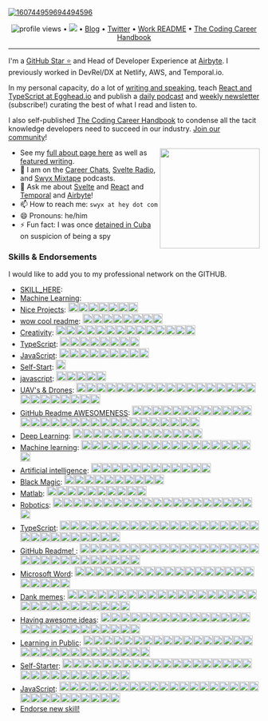 <!--<h3 align="center">
![image](https://user-images.githubusercontent.com/6764957/87082196-3418a980-c25d-11ea-9987-0d9787d54100.png)
</h3> -->

[![160744959694494596](https://user-images.githubusercontent.com/6764957/101521273-94ed0f00-39c0-11eb-9721-1fb49097a171.png)](https://github.com/sw-yx?tab=repositories)

<p align="center">
  <img src="https://gpvc.arturio.dev/sw-yx" alt="profile views"> •  
  <a href="https://twitter.com/intent/follow?screen_name=swyx&tw_p=followbutton"><img src="https://img.shields.io/twitter/follow/swyx?label=%40swyx&style=social"></a>  •
  <a href="https://swyx.io">Blog</a> •
  <a href="https://twitter.com/intent/follow?screen_name=swyx&tw_p=followbutton">Twitter</a> •
  <a href="https://github.com/sw-yx/README">Work README</a> •
  <a href="https://learninpublic.org/?from=GH%20README">The Coding Career Handbook</a>
</p>

---

I'm a [GitHub Star ⭐](https://stars.github.com/) and Head of Developer Experience at [Airbyte](https://airbyte.com/). I previously worked in DevRel/DX at Netlify, AWS, and Temporal.io.

In my personal capacity, do a lot of [writing and speaking](https://www.swyx.io/ideas/), teach [React and TypeScript at Egghead.io](https://egghead.io/instructors/shawn-wang?af=95qfq1) and publish a [daily podcast](http://swyx.transistor.fm/) and [weekly newsletter](https://www.swyx.io/subscribe/) (subscribe!) curating the best of what I read and listen to. 

I also self-published <a href="https://learninpublic.org/?from=GH%20README">The Coding Career Handbook</a> to condense all the tacit knowledge developers need to succeed in our industry. <a href="https://codingcareer.circle.so/">Join our community</a>!

<a href="https://myoctocat.dev/@sw-yx/octocat">
  <img align="right" src="https://user-images.githubusercontent.com/6764957/101532175-1cda1580-39cf-11eb-92fc-8466f97122fc.png" width=200 />
</a>

- See my [full about page here](http://swyx.io/about) as well as [featured writing](https://www.swyx.io/#featured-writing).
- 👯 I am on the [Career Chats](https://careerchats.transistor.fm/), [Svelte Radio](https://www.svelteradio.com/), and [Swyx Mixtape](http://swyx.transistor.fm/) podcasts.
- 💬 Ask me about [Svelte](https://www.swyx.io/svelte-why/) and [React](https://www.youtube.com/watch?v=KJP1E-Y-xyo) and [Temporal](https://temporal.io) and [Airbyte](https://airbyte.io)!
- 📫 How to reach me: `swyx at hey dot com`
- 😄 Pronouns: he/him
- ⚡ Fun fact: I was once [detained in Cuba](https://dev.to/swyx/the-ux-of-proving-our-humanity-to-machines-nf#aside-my-time-as-a-cuban-detainee) on suspicion of being a spy


<!-- comment out for now while https://github.com/jstrieb/github-stats/issues/7 is going on 
![](https://github.com/sw-yx/sw-yx/blob/master/generated/overview.svg)
![](https://github.com/sw-yx/sw-yx/blob/master/generated/languages.svg)
-->


<!--START_SECTION:endorsements-->
  ### Skills & Endorsements
  
  I would like to add you to my professional network on the GITHUB.

  <ul>
  <li><a href="https://github.com/sw-yx/sw-yx/issues/45">SKILL_HERE</a>: </li>
<li><a href="https://github.com/sw-yx/sw-yx/issues/44">Machine Learning</a>: </li>
<li><a href="https://github.com/sw-yx/sw-yx/issues/43">Nice Projects</a>: <img src=https://avatars.githubusercontent.com/u/86871991?u=e53a03ec7552d32e0f01d62f51758855d615f70d&v=4&s=20 height=20 /><img src=https://avatars.githubusercontent.com/u/74574275?u=d2ad9a6c83a3d654988205d94457f937854287da&v=4&s=20 height=20 /><img src=https://avatars.githubusercontent.com/u/60849894?u=f2a97d60934ec79d2eba41ada9592f5be433bf68&v=4&s=20 height=20 /><img src=https://avatars.githubusercontent.com/u/26383905?u=41b5f265617d49c435eef4fe09f0fe5e1e03f80b&v=4&s=20 height=20 /><img src=https://avatars.githubusercontent.com/u/9533646?u=a8a94a46f050b279c6853dc9d220beaf60ffd997&v=4&s=20 height=20 /><img src=https://avatars.githubusercontent.com/u/66274903?u=25b3729858874b8bb6a1c5b63570ca1778d913d0&v=4&s=20 height=20 /><img src=https://avatars.githubusercontent.com/u/95628792?u=0892008915626e959ebfee29c3199f9e128d2ff4&v=4&s=20 height=20 /></li>
<li><a href="https://github.com/sw-yx/sw-yx/issues/41">wow cool readme</a>: <img src=https://avatars.githubusercontent.com/u/67929847?u=b48e9d7fcfb04c5a2808d915ddfec9f807001bf9&v=4&s=20 height=20 /><img src=https://avatars.githubusercontent.com/u/6764957?u=97ad815028595b73b06ee4b0510e66bbe391228d&v=4&s=20 height=20 /><img src=https://avatars.githubusercontent.com/u/8036315?u=edeada0c9164e7b7399f2c9cd74dbb53fcbc62f3&v=4&s=20 height=20 /><img src=https://avatars.githubusercontent.com/u/33608116?v=4&s=20 height=20 /><img src=https://avatars.githubusercontent.com/u/7691110?u=f50895c9c7d4e27e10a10bb41daf739d346ef420&v=4&s=20 height=20 /><img src=https://avatars.githubusercontent.com/u/25782070?u=52456d1dc05f44339fc7ac38e6a12416145f948e&v=4&s=20 height=20 /><img src=https://avatars.githubusercontent.com/u/59306143?u=554f4f17ff1fe3da319641bba270051fd587f7bd&v=4&s=20 height=20 /><img src=https://avatars.githubusercontent.com/u/90595158?u=85d527d9fe622ef8be5be506f346f677176292d9&v=4&s=20 height=20 /></li>
<li><a href="https://github.com/sw-yx/sw-yx/issues/40">Creativity</a>: <img src=https://avatars.githubusercontent.com/u/5083214?v=4&s=20 height=20 /><img src=https://avatars.githubusercontent.com/u/1330573?v=4&s=20 height=20 /><img src=https://avatars.githubusercontent.com/u/79557780?u=4ceea67cb3d08765e8ba931ff8eef27a1abc5120&v=4&s=20 height=20 /><img src=https://avatars.githubusercontent.com/u/43346471?u=065eb2db513fbfb8d03fc3903bdcff56d326163a&v=4&s=20 height=20 /><img src=https://avatars.githubusercontent.com/u/84139744?u=19a1978056b3bd12a6a5f7773431b064fda7c729&v=4&s=20 height=20 /><img src=https://avatars.githubusercontent.com/u/43886029?v=4&s=20 height=20 /><img src=https://avatars.githubusercontent.com/u/43886029?v=4&s=20 height=20 /><img src=https://avatars.githubusercontent.com/u/43886029?v=4&s=20 height=20 /><img src=https://avatars.githubusercontent.com/u/43886029?v=4&s=20 height=20 /><img src=https://avatars.githubusercontent.com/u/43886029?v=4&s=20 height=20 /><img src=https://avatars.githubusercontent.com/u/43886029?v=4&s=20 height=20 /><img src=https://avatars.githubusercontent.com/u/305414?u=52e76017aea2a5942f042c098e8ce56f50034073&v=4&s=20 height=20 /><img src=https://avatars.githubusercontent.com/u/4337705?u=b042eccb9c76e19b82d115419ee7b44557ab65ef&v=4&s=20 height=20 /><img src=https://avatars.githubusercontent.com/u/42885087?u=79aaa699d57481bb2d385c09cc3d28986599bd31&v=4&s=20 height=20 /></li>
<li><a href="https://github.com/sw-yx/sw-yx/issues/39">TypeScript</a>: <img src=https://avatars.githubusercontent.com/u/1310895?u=a4ec3396bc962d4ab33be1f250852bce251021bb&v=4&s=20 height=20 /><img src=https://avatars.githubusercontent.com/u/32578695?u=f0943db68e3a99c6ea27426fd8ae7549483336b5&v=4&s=20 height=20 /><img src=https://avatars.githubusercontent.com/u/39828165?u=e0c1cc28dc7156a3d6714beb9d6732e143f253ff&v=4&s=20 height=20 /><img src=https://avatars.githubusercontent.com/u/84139744?u=19a1978056b3bd12a6a5f7773431b064fda7c729&v=4&s=20 height=20 /><img src=https://avatars.githubusercontent.com/u/60979926?u=64a52d2ed555eebe366262ef51494da443c4d791&v=4&s=20 height=20 /><img src=https://avatars.githubusercontent.com/u/7358912?u=6b354a068b3f5b69ce366ae119ed74566fdf0d61&v=4&s=20 height=20 /><img src=https://avatars.githubusercontent.com/u/102946270?u=8f26c9c5e51e3407accdad98fd6631ba8cdb89e9&v=4&s=20 height=20 /><img src=https://avatars.githubusercontent.com/u/7151485?u=0c604d6c03d8de56403af45dd4c365a97a405966&v=4&s=20 height=20 /></li>
<li><a href="https://github.com/sw-yx/sw-yx/issues/38">JavaScript</a>: <img src=https://avatars.githubusercontent.com/u/91498093?v=4&s=20 height=20 /><img src=https://avatars.githubusercontent.com/u/23583726?u=d9aa829afdaf165d3b94a1c0151c3421d4eb2dc2&v=4&s=20 height=20 /><img src=https://avatars.githubusercontent.com/u/1310895?u=a4ec3396bc962d4ab33be1f250852bce251021bb&v=4&s=20 height=20 /><img src=https://avatars.githubusercontent.com/u/5083214?v=4&s=20 height=20 /><img src=https://avatars.githubusercontent.com/u/32578695?u=f0943db68e3a99c6ea27426fd8ae7549483336b5&v=4&s=20 height=20 /><img src=https://avatars.githubusercontent.com/u/87615572?u=713c70d998bbdc86fd7da10acc22e664506e08f8&v=4&s=20 height=20 /><img src=https://avatars.githubusercontent.com/u/67929847?u=b48e9d7fcfb04c5a2808d915ddfec9f807001bf9&v=4&s=20 height=20 /><img src=https://avatars.githubusercontent.com/u/68931378?u=b4faaf1cfde3007c698e8d474244bdd6c4affcfb&v=4&s=20 height=20 /><img src=https://avatars.githubusercontent.com/u/45036724?u=9e742256a5a6f3845b300cbb5f4a2cb5ec9e89f7&v=4&s=20 height=20 /></li>
<li><a href="https://github.com/sw-yx/sw-yx/issues/37">Self-Start</a>: <img src=https://avatars.githubusercontent.com/u/33608116?v=4&s=20 height=20 /></li>
<li><a href="https://github.com/sw-yx/sw-yx/issues/35">javascript</a>: <img src=https://avatars.githubusercontent.com/u/53054099?u=cb5b0c881e0c9f7c7aa00da0a6b5bed62da4618e&v=4&s=20 height=20 /><img src=https://avatars.githubusercontent.com/u/28717686?u=c97508d48cf3018b46e6cb94cdbc0ad2fb7ad0a7&v=4&s=20 height=20 /><img src=https://avatars.githubusercontent.com/u/67929847?u=b48e9d7fcfb04c5a2808d915ddfec9f807001bf9&v=4&s=20 height=20 /><img src=https://avatars.githubusercontent.com/u/64121292?u=0f7447eacf6131f03dfc4ab8cd656b2b718a9656&v=4&s=20 height=20 /><img src=https://avatars.githubusercontent.com/u/67689090?u=1750e828e5c2af149332172ea540f82fafbe0b84&v=4&s=20 height=20 /></li>
<li><a href="https://github.com/sw-yx/sw-yx/issues/31">UAV's & Drones</a>: <img src=https://avatars.githubusercontent.com/u/22770735?u=c7c8d8e372a0633ff094874c59beb2f98813624f&v=4&s=20 height=20 /><img src=https://avatars.githubusercontent.com/u/22770735?u=c7c8d8e372a0633ff094874c59beb2f98813624f&v=4&s=20 height=20 /><img src=https://avatars.githubusercontent.com/u/22770735?u=c7c8d8e372a0633ff094874c59beb2f98813624f&v=4&s=20 height=20 /><img src=https://avatars.githubusercontent.com/u/22770735?u=c7c8d8e372a0633ff094874c59beb2f98813624f&v=4&s=20 height=20 /><img src=https://avatars.githubusercontent.com/u/22770735?u=c7c8d8e372a0633ff094874c59beb2f98813624f&v=4&s=20 height=20 /><img src=https://avatars.githubusercontent.com/u/6764957?u=97ad815028595b73b06ee4b0510e66bbe391228d&v=4&s=20 height=20 /><img src=https://avatars.githubusercontent.com/u/6764957?u=97ad815028595b73b06ee4b0510e66bbe391228d&v=4&s=20 height=20 /><img src=https://avatars.githubusercontent.com/u/6764957?u=97ad815028595b73b06ee4b0510e66bbe391228d&v=4&s=20 height=20 /><img src=https://avatars.githubusercontent.com/u/6764957?u=97ad815028595b73b06ee4b0510e66bbe391228d&v=4&s=20 height=20 /><img src=https://avatars.githubusercontent.com/u/45873074?u=ac9451546e661f5d056009660f3add62c3ce4cce&v=4&s=20 height=20 /><img src=https://avatars.githubusercontent.com/u/1821843?u=57459e71d75b3969c73411ae7ec0f4735d39be39&v=4&s=20 height=20 /><img src=https://avatars.githubusercontent.com/u/17146297?u=9c82e2455ce89af7a2a7fb87d1e6bc27b7e8e7cf&v=4&s=20 height=20 /><img src=https://avatars.githubusercontent.com/u/9255144?v=4&s=20 height=20 /><img src=https://avatars.githubusercontent.com/u/13825491?u=c106497434a149e0893ae9c5d65e60c26b79e1f6&v=4&s=20 height=20 /><img src=https://avatars.githubusercontent.com/u/13825491?u=c106497434a149e0893ae9c5d65e60c26b79e1f6&v=4&s=20 height=20 /><img src=https://avatars.githubusercontent.com/u/13825491?u=c106497434a149e0893ae9c5d65e60c26b79e1f6&v=4&s=20 height=20 /><img src=https://avatars.githubusercontent.com/u/13825491?u=c106497434a149e0893ae9c5d65e60c26b79e1f6&v=4&s=20 height=20 /><img src=https://avatars.githubusercontent.com/u/13825491?u=c106497434a149e0893ae9c5d65e60c26b79e1f6&v=4&s=20 height=20 /><img src=https://avatars.githubusercontent.com/u/63612469?u=5f9f4fb4be3e9ee74a915f3ac444ccf6e012065d&v=4&s=20 height=20 /><img src=https://avatars.githubusercontent.com/u/24532173?u=6cfb20acbd119402aa682dd7fa1cb06d4a71108e&v=4&s=20 height=20 /><img src=https://avatars.githubusercontent.com/u/24532173?u=6cfb20acbd119402aa682dd7fa1cb06d4a71108e&v=4&s=20 height=20 /><img src=https://avatars.githubusercontent.com/u/22521752?u=cd24a224f593bdbb91476733d06d482b490c9a91&v=4&s=20 height=20 /><img src=https://avatars.githubusercontent.com/u/20268029?u=25245f1707aff33d27a6bc8c77e8ccb61f707019&v=4&s=20 height=20 /><img src=https://avatars.githubusercontent.com/u/29643818?u=b178fc4b9790f239c7808700bdc445402f6c6c43&v=4&s=20 height=20 /><img src=https://avatars.githubusercontent.com/u/74777205?u=d392c79f770d441eea5e6a5ec0c24d7b742bccf2&v=4&s=20 height=20 /><img src=https://avatars.githubusercontent.com/u/45768834?u=33e28750e1e74bcf0a2f72585227b7d657e4ba02&v=4&s=20 height=20 /></li>
<li><a href="https://github.com/sw-yx/sw-yx/issues/30">GitHub Readme AWESOMENESS</a>: <img src=https://avatars.githubusercontent.com/u/6764957?u=97ad815028595b73b06ee4b0510e66bbe391228d&v=4&s=20 height=20 /><img src=https://avatars.githubusercontent.com/u/22770735?u=c7c8d8e372a0633ff094874c59beb2f98813624f&v=4&s=20 height=20 /><img src=https://avatars.githubusercontent.com/u/22770735?u=c7c8d8e372a0633ff094874c59beb2f98813624f&v=4&s=20 height=20 /><img src=https://avatars.githubusercontent.com/u/32144761?u=1b36ec9ad2443a0028c077de00ea9bd66194c4df&v=4&s=20 height=20 /><img src=https://avatars.githubusercontent.com/u/53856673?u=4c018a6e95cef577bf7931e55aae06960a413731&v=4&s=20 height=20 /><img src=https://avatars.githubusercontent.com/u/53856673?u=4c018a6e95cef577bf7931e55aae06960a413731&v=4&s=20 height=20 /><img src=https://avatars.githubusercontent.com/u/9262982?u=7b586df27b8f3a5bbbe209ec1603896511a09a6d&v=4&s=20 height=20 /><img src=https://avatars.githubusercontent.com/u/10362927?u=2bd634d77cfe59ddf012d192335efb626618efae&v=4&s=20 height=20 /><img src=https://avatars.githubusercontent.com/u/55826377?u=f1400288e13b60d46bed563dc588f5ac77811770&v=4&s=20 height=20 /><img src=https://avatars.githubusercontent.com/u/37914951?u=47f6cb50d0ecbcef0bf3cb4d9392826af195b558&v=4&s=20 height=20 /><img src=https://avatars.githubusercontent.com/u/53332372?u=cf632f71e5bdf984e829774c4d8815774e419bcb&v=4&s=20 height=20 /><img src=https://avatars.githubusercontent.com/u/3372598?u=2b679c93e9be315f5c993d30e325a15a9df7a78c&v=4&s=20 height=20 /><img src=https://avatars.githubusercontent.com/u/10752998?u=aa0b6f7b2a78363ae670726d173ee7e5b01db02b&v=4&s=20 height=20 /><img src=https://avatars.githubusercontent.com/u/4885581?u=ba1575aa1284f907aa1e803299ac6bd0021770ad&v=4&s=20 height=20 /><img src=https://avatars.githubusercontent.com/u/8954760?u=4911da5488912b8ae761e514d1c2b1691805867e&v=4&s=20 height=20 /><img src=https://avatars.githubusercontent.com/u/757637?u=7f38517508d28aa252496b336b8f8e4bec6a1324&v=4&s=20 height=20 /><img src=https://avatars.githubusercontent.com/u/757637?u=7f38517508d28aa252496b336b8f8e4bec6a1324&v=4&s=20 height=20 /><img src=https://avatars.githubusercontent.com/u/30655552?u=a535d6488fa6137c79b60f68a3bad5d0fdc48acd&v=4&s=20 height=20 /><img src=https://avatars.githubusercontent.com/u/30655552?u=a535d6488fa6137c79b60f68a3bad5d0fdc48acd&v=4&s=20 height=20 /><img src=https://avatars.githubusercontent.com/u/30655552?u=a535d6488fa6137c79b60f68a3bad5d0fdc48acd&v=4&s=20 height=20 /><img src=https://avatars.githubusercontent.com/u/64195887?v=4&s=20 height=20 /><img src=https://avatars.githubusercontent.com/u/56654391?u=6bc489e9598e7a5bbab0ef81c7f93797a22e6598&v=4&s=20 height=20 /><img src=https://avatars.githubusercontent.com/u/56654391?u=6bc489e9598e7a5bbab0ef81c7f93797a22e6598&v=4&s=20 height=20 /><img src=https://avatars.githubusercontent.com/u/6951100?u=d1219532a4e544f59a9fd017eb83787d9ea9032e&v=4&s=20 height=20 /><img src=https://avatars.githubusercontent.com/u/9534435?u=8f15b273710048c58cdbff8256c2732fcac13aa0&v=4&s=20 height=20 /><img src=https://avatars.githubusercontent.com/u/42054?v=4&s=20 height=20 /><img src=https://avatars.githubusercontent.com/u/53054099?u=cb5b0c881e0c9f7c7aa00da0a6b5bed62da4618e&v=4&s=20 height=20 /><img src=https://avatars.githubusercontent.com/u/61582763?u=016894455dd1669c3a0fceff1c049cb66f50b4b0&v=4&s=20 height=20 /><img src=https://avatars.githubusercontent.com/u/21218732?u=bd9c8289d8c528e6b7358d5404a7028c849aa700&v=4&s=20 height=20 /><img src=https://avatars.githubusercontent.com/u/12748310?u=ce6194bfc22e839cb78862500f337465378e45aa&v=4&s=20 height=20 /></li>
<li><a href="https://github.com/sw-yx/sw-yx/issues/29">Deep Learning</a>: <img src=https://avatars.githubusercontent.com/u/22770735?u=c7c8d8e372a0633ff094874c59beb2f98813624f&v=4&s=20 height=20 /><img src=https://avatars.githubusercontent.com/u/8433587?u=4143853cdd52d732534e82e9232cfda0591b9876&v=4&s=20 height=20 /><img src=https://avatars.githubusercontent.com/u/45448731?u=41932a2901b4137f495f7c58b34641d07a8a6a6d&v=4&s=20 height=20 /><img src=https://avatars.githubusercontent.com/u/53856673?u=4c018a6e95cef577bf7931e55aae06960a413731&v=4&s=20 height=20 /><img src=https://avatars.githubusercontent.com/u/41854373?u=abae057632bb1275cbabdb24d2fc6703bbce86fd&v=4&s=20 height=20 /><img src=https://avatars.githubusercontent.com/u/80008111?v=4&s=20 height=20 /><img src=https://avatars.githubusercontent.com/u/234708?u=b5aa0cca1b3134278a8a2ab99ff1ff8b405ebffd&v=4&s=20 height=20 /><img src=https://avatars.githubusercontent.com/u/39828165?u=e0c1cc28dc7156a3d6714beb9d6732e143f253ff&v=4&s=20 height=20 /><img src=https://avatars.githubusercontent.com/u/43346471?u=065eb2db513fbfb8d03fc3903bdcff56d326163a&v=4&s=20 height=20 /><img src=https://avatars.githubusercontent.com/u/43346471?u=065eb2db513fbfb8d03fc3903bdcff56d326163a&v=4&s=20 height=20 /><img src=https://avatars.githubusercontent.com/u/41567741?v=4&s=20 height=20 /><img src=https://avatars.githubusercontent.com/u/66274903?u=25b3729858874b8bb6a1c5b63570ca1778d913d0&v=4&s=20 height=20 /><img src=https://avatars.githubusercontent.com/u/66274903?u=25b3729858874b8bb6a1c5b63570ca1778d913d0&v=4&s=20 height=20 /></li>
<li><a href="https://github.com/sw-yx/sw-yx/issues/28">Machine learning</a>: <img src=https://avatars.githubusercontent.com/u/22770735?u=c7c8d8e372a0633ff094874c59beb2f98813624f&v=4&s=20 height=20 /><img src=https://avatars.githubusercontent.com/u/45448731?u=41932a2901b4137f495f7c58b34641d07a8a6a6d&v=4&s=20 height=20 /><img src=https://avatars.githubusercontent.com/u/1821843?u=57459e71d75b3969c73411ae7ec0f4735d39be39&v=4&s=20 height=20 /><img src=https://avatars.githubusercontent.com/u/1821843?u=57459e71d75b3969c73411ae7ec0f4735d39be39&v=4&s=20 height=20 /><img src=https://avatars.githubusercontent.com/u/13770026?v=4&s=20 height=20 /><img src=https://avatars.githubusercontent.com/u/41854373?u=abae057632bb1275cbabdb24d2fc6703bbce86fd&v=4&s=20 height=20 /><img src=https://avatars.githubusercontent.com/u/40211374?u=5932b3a47a26a39ecfcc42aee2d2324b07f4ea31&v=4&s=20 height=20 /><img src=https://avatars.githubusercontent.com/u/30091032?u=9f74b87873af3748a0d26bf347d41b01a432faf3&v=4&s=20 height=20 /><img src=https://avatars.githubusercontent.com/u/30049719?u=6546780d5ce058e2ccec7452a27c8ec470c0df24&v=4&s=20 height=20 /><img src=https://avatars.githubusercontent.com/u/63991775?u=651da5ee5b91fd076bc275f035ee2c8cf4ece9f8&v=4&s=20 height=20 /><img src=https://avatars.githubusercontent.com/u/3012884?u=828dc3a8f9743043038d99015e5211e5db7ddbe4&v=4&s=20 height=20 /><img src=https://avatars.githubusercontent.com/u/40907383?v=4&s=20 height=20 /><img src=https://avatars.githubusercontent.com/u/91498093?v=4&s=20 height=20 /><img src=https://avatars.githubusercontent.com/u/91498093?v=4&s=20 height=20 /><img src=https://avatars.githubusercontent.com/u/32029746?u=3a2cb47897925f2cc514eec702833189794adeca&v=4&s=20 height=20 /><img src=https://avatars.githubusercontent.com/u/36468758?u=7257a3b183702a47a9e46cc977bbc967cb71e4cb&v=4&s=20 height=20 /><img src=https://avatars.githubusercontent.com/u/85258259?v=4&s=20 height=20 /><img src=https://avatars.githubusercontent.com/u/85258259?v=4&s=20 height=20 /></li>
<li><a href="https://github.com/sw-yx/sw-yx/issues/27">Artificial intelligence</a>: <img src=https://avatars.githubusercontent.com/u/22770735?u=c7c8d8e372a0633ff094874c59beb2f98813624f&v=4&s=20 height=20 /><img src=https://avatars.githubusercontent.com/u/22770735?u=c7c8d8e372a0633ff094874c59beb2f98813624f&v=4&s=20 height=20 /><img src=https://avatars.githubusercontent.com/u/22770735?u=c7c8d8e372a0633ff094874c59beb2f98813624f&v=4&s=20 height=20 /><img src=https://avatars.githubusercontent.com/u/23400213?u=da0a678d3bd73318503139fc918c97683d71bd62&v=4&s=20 height=20 /><img src=https://avatars.githubusercontent.com/u/54620499?u=2ef73de239b98ca39e439a8733845603b620fd45&v=4&s=20 height=20 /><img src=https://avatars.githubusercontent.com/u/22521752?u=cd24a224f593bdbb91476733d06d482b490c9a91&v=4&s=20 height=20 /><img src=https://avatars.githubusercontent.com/u/59825547?u=969e5e12c9fc3d3a46cf84f02a621d8acbab765c&v=4&s=20 height=20 /><img src=https://avatars.githubusercontent.com/u/59825547?u=969e5e12c9fc3d3a46cf84f02a621d8acbab765c&v=4&s=20 height=20 /><img src=https://avatars.githubusercontent.com/u/43346471?u=065eb2db513fbfb8d03fc3903bdcff56d326163a&v=4&s=20 height=20 /><img src=https://avatars.githubusercontent.com/u/43346471?u=065eb2db513fbfb8d03fc3903bdcff56d326163a&v=4&s=20 height=20 /><img src=https://avatars.githubusercontent.com/u/43346471?u=065eb2db513fbfb8d03fc3903bdcff56d326163a&v=4&s=20 height=20 /><img src=https://avatars.githubusercontent.com/u/43346471?u=065eb2db513fbfb8d03fc3903bdcff56d326163a&v=4&s=20 height=20 /></li>
<li><a href="https://github.com/sw-yx/sw-yx/issues/26">Black Magic</a>: <img src=https://avatars.githubusercontent.com/u/6764957?u=97ad815028595b73b06ee4b0510e66bbe391228d&v=4&s=20 height=20 /><img src=https://avatars.githubusercontent.com/u/22770735?u=c7c8d8e372a0633ff094874c59beb2f98813624f&v=4&s=20 height=20 /><img src=https://avatars.githubusercontent.com/u/8545105?u=03da7160c9e9b251b757096e13d6e4af60b88cdd&v=4&s=20 height=20 /><img src=https://avatars.githubusercontent.com/u/2707569?u=89c42eafaca543bb9f9027c8ba2b47b944737419&v=4&s=20 height=20 /><img src=https://avatars.githubusercontent.com/u/61903527?u=19be29c2be1d1c064f5d9e96519c04d5eb14fde7&v=4&s=20 height=20 /><img src=https://avatars.githubusercontent.com/u/30049719?u=6546780d5ce058e2ccec7452a27c8ec470c0df24&v=4&s=20 height=20 /><img src=https://avatars.githubusercontent.com/u/6558157?u=563b5ddccfb0acb1d53c5fd2b9565b8a6e7805ba&v=4&s=20 height=20 /><img src=https://avatars.githubusercontent.com/u/43346471?u=065eb2db513fbfb8d03fc3903bdcff56d326163a&v=4&s=20 height=20 /><img src=https://avatars.githubusercontent.com/u/43346471?u=065eb2db513fbfb8d03fc3903bdcff56d326163a&v=4&s=20 height=20 /><img src=https://avatars.githubusercontent.com/u/3605555?v=4&s=20 height=20 /></li>
<li><a href="https://github.com/sw-yx/sw-yx/issues/25">Matlab</a>: <img src=https://avatars.githubusercontent.com/u/6764957?u=97ad815028595b73b06ee4b0510e66bbe391228d&v=4&s=20 height=20 /><img src=https://avatars.githubusercontent.com/u/8890878?u=98688657615ca3b9bad6a7045b81f7a7ee8cacbf&v=4&s=20 height=20 /><img src=https://avatars.githubusercontent.com/u/53856673?u=4c018a6e95cef577bf7931e55aae06960a413731&v=4&s=20 height=20 /><img src=https://avatars.githubusercontent.com/u/22770735?u=c7c8d8e372a0633ff094874c59beb2f98813624f&v=4&s=20 height=20 /><img src=https://avatars.githubusercontent.com/u/22770735?u=c7c8d8e372a0633ff094874c59beb2f98813624f&v=4&s=20 height=20 /><img src=https://avatars.githubusercontent.com/u/22770735?u=c7c8d8e372a0633ff094874c59beb2f98813624f&v=4&s=20 height=20 /><img src=https://avatars.githubusercontent.com/u/25190979?u=34b149495978c97602db83917b65bbcae1c4340a&v=4&s=20 height=20 /><img src=https://avatars.githubusercontent.com/u/25190979?u=34b149495978c97602db83917b65bbcae1c4340a&v=4&s=20 height=20 /><img src=https://avatars.githubusercontent.com/u/25190979?u=34b149495978c97602db83917b65bbcae1c4340a&v=4&s=20 height=20 /><img src=https://avatars.githubusercontent.com/u/50242721?u=9c15af01bda9ce589ba8caa911c30bf4ad60928c&v=4&s=20 height=20 /></li>
<li><a href="https://github.com/sw-yx/sw-yx/issues/21">Robotics</a>: <img src=https://avatars.githubusercontent.com/u/6764957?u=97ad815028595b73b06ee4b0510e66bbe391228d&v=4&s=20 height=20 /><img src=https://avatars.githubusercontent.com/u/22770735?u=c7c8d8e372a0633ff094874c59beb2f98813624f&v=4&s=20 height=20 /><img src=https://avatars.githubusercontent.com/u/22770735?u=c7c8d8e372a0633ff094874c59beb2f98813624f&v=4&s=20 height=20 /><img src=https://avatars.githubusercontent.com/u/22770735?u=c7c8d8e372a0633ff094874c59beb2f98813624f&v=4&s=20 height=20 /><img src=https://avatars.githubusercontent.com/u/22770735?u=c7c8d8e372a0633ff094874c59beb2f98813624f&v=4&s=20 height=20 /><img src=https://avatars.githubusercontent.com/u/1670421?u=5bd714505ba729c8785efe55e51587ec0155b61a&v=4&s=20 height=20 /><img src=https://avatars.githubusercontent.com/u/1670421?u=5bd714505ba729c8785efe55e51587ec0155b61a&v=4&s=20 height=20 /><img src=https://avatars.githubusercontent.com/u/1670421?u=5bd714505ba729c8785efe55e51587ec0155b61a&v=4&s=20 height=20 /><img src=https://avatars.githubusercontent.com/u/1670421?u=5bd714505ba729c8785efe55e51587ec0155b61a&v=4&s=20 height=20 /><img src=https://avatars.githubusercontent.com/u/1670421?u=5bd714505ba729c8785efe55e51587ec0155b61a&v=4&s=20 height=20 /><img src=https://avatars.githubusercontent.com/u/1670421?u=5bd714505ba729c8785efe55e51587ec0155b61a&v=4&s=20 height=20 /><img src=https://avatars.githubusercontent.com/u/30226045?u=0a71219858b8d89c4e0310a5b4d8fb7968e61dbd&v=4&s=20 height=20 /><img src=https://avatars.githubusercontent.com/u/30226045?u=0a71219858b8d89c4e0310a5b4d8fb7968e61dbd&v=4&s=20 height=20 /><img src=https://avatars.githubusercontent.com/u/30226045?u=0a71219858b8d89c4e0310a5b4d8fb7968e61dbd&v=4&s=20 height=20 /><img src=https://avatars.githubusercontent.com/u/30226045?u=0a71219858b8d89c4e0310a5b4d8fb7968e61dbd&v=4&s=20 height=20 /><img src=https://avatars.githubusercontent.com/u/30226045?u=0a71219858b8d89c4e0310a5b4d8fb7968e61dbd&v=4&s=20 height=20 /><img src=https://avatars.githubusercontent.com/u/13302105?u=6e764c6aa7af9c085a2403b458426c331d83b572&v=4&s=20 height=20 /><img src=https://avatars.githubusercontent.com/u/30655552?u=a535d6488fa6137c79b60f68a3bad5d0fdc48acd&v=4&s=20 height=20 /><img src=https://avatars.githubusercontent.com/u/45559664?u=0e1373bc44feb7e3f75b666ed5373c17f22e1ec0&v=4&s=20 height=20 /><img src=https://avatars.githubusercontent.com/u/73858189?u=9a89fd80e131adfca89a399986fad7787ff144de&v=4&s=20 height=20 /><img src=https://avatars.githubusercontent.com/u/74574275?u=d2ad9a6c83a3d654988205d94457f937854287da&v=4&s=20 height=20 /></li>
<li><a href="https://github.com/sw-yx/sw-yx/issues/14">TypeScript</a>: <img src=https://avatars.githubusercontent.com/u/2502947?u=eb345767686e9b8692c6d76955650a41e6e80cf3&v=4&s=20 height=20 /><img src=https://avatars.githubusercontent.com/u/6764957?u=97ad815028595b73b06ee4b0510e66bbe391228d&v=4&s=20 height=20 /><img src=https://avatars.githubusercontent.com/u/12146882?u=8be2609d5aca31c559290a8ffd1059b92f6752da&v=4&s=20 height=20 /><img src=https://avatars.githubusercontent.com/u/7964257?u=23ec661e88ad0b4273c64b8693f556bbd314dfb5&v=4&s=20 height=20 /><img src=https://avatars.githubusercontent.com/u/293004?v=4&s=20 height=20 /><img src=https://avatars.githubusercontent.com/u/19930241?u=2aef7cbf4a59d361894145c97676391ec46fea4d&v=4&s=20 height=20 /><img src=https://avatars.githubusercontent.com/u/15332326?u=928ff0aa422ea0e02a2210482b6ceaa051822d7c&v=4&s=20 height=20 /><img src=https://avatars.githubusercontent.com/u/229881?u=58675cc3f9993517e5f29209ccba960d79b719ad&v=4&s=20 height=20 /><img src=https://avatars.githubusercontent.com/u/13134143?u=ee712ce025ed803881c9ee0b3cb5cd5a14204954&v=4&s=20 height=20 /><img src=https://avatars.githubusercontent.com/u/948486?u=d173c0b99a0c503407fb3b04a89da215ff388e28&v=4&s=20 height=20 /><img src=https://avatars.githubusercontent.com/u/19372745?u=0a2585be003c01488aa5334abc58646bfeec9c2b&v=4&s=20 height=20 /><img src=https://avatars.githubusercontent.com/u/6223070?u=4e84ae367e10d6faf7aec26d8c05c09b7e1496eb&v=4&s=20 height=20 /><img src=https://avatars.githubusercontent.com/u/29654458?u=8e1474c878cd66ea26fd95030fdc602769d7e877&v=4&s=20 height=20 /><img src=https://avatars.githubusercontent.com/u/53359960?u=6dd535fab7bdae392dc695f996cc05ccf407e211&v=4&s=20 height=20 /><img src=https://avatars.githubusercontent.com/u/13395979?u=4953f7929976b625af6c6799d5b97d832a1ecc8f&v=4&s=20 height=20 /><img src=https://avatars.githubusercontent.com/u/55826377?u=f1400288e13b60d46bed563dc588f5ac77811770&v=4&s=20 height=20 /><img src=https://avatars.githubusercontent.com/u/24648588?u=84d0ad3636c68183c0f53b99705c859c4544973c&v=4&s=20 height=20 /><img src=https://avatars.githubusercontent.com/u/1884376?u=2fe6b74e98256f200339357b26e92f4717a039bf&v=4&s=20 height=20 /><img src=https://avatars.githubusercontent.com/u/9028430?u=302b82006899ab75181a33cb9a791c01b53219cf&v=4&s=20 height=20 /><img src=https://avatars.githubusercontent.com/u/53553083?u=f313910ebb09a36edc3a3b7bdd25fad701150b1d&v=4&s=20 height=20 /><img src=https://avatars.githubusercontent.com/u/4885581?u=ba1575aa1284f907aa1e803299ac6bd0021770ad&v=4&s=20 height=20 /><img src=https://avatars.githubusercontent.com/u/1010525?u=294033082cfecf8ad1645b4290e362583b33094a&v=4&s=20 height=20 /><img src=https://avatars.githubusercontent.com/u/34434656?u=462135b565c5a3ffaf042aa86ddaf1c0993163ee&v=4&s=20 height=20 /><img src=https://avatars.githubusercontent.com/u/32237558?v=4&s=20 height=20 /><img src=https://avatars.githubusercontent.com/u/234708?u=b5aa0cca1b3134278a8a2ab99ff1ff8b405ebffd&v=4&s=20 height=20 /><img src=https://avatars.githubusercontent.com/u/52872927?u=0a773505c1610b36de7e6f97b2a002ddd824a4ff&v=4&s=20 height=20 /><img src=https://avatars.githubusercontent.com/u/15852818?u=43f4dfe7580cccea39cfac2e38b555652b0a5ef7&v=4&s=20 height=20 /><img src=https://avatars.githubusercontent.com/u/29643818?u=b178fc4b9790f239c7808700bdc445402f6c6c43&v=4&s=20 height=20 /><img src=https://avatars.githubusercontent.com/u/5251461?u=a0060e5e4460979d480c27bb37b5f9a3cd4a2ef0&v=4&s=20 height=20 /><img src=https://avatars.githubusercontent.com/u/25190979?u=34b149495978c97602db83917b65bbcae1c4340a&v=4&s=20 height=20 /></li>
<li><a href="https://github.com/sw-yx/sw-yx/issues/12">GitHub Readme! </a>: <img src=https://avatars.githubusercontent.com/u/6764957?u=97ad815028595b73b06ee4b0510e66bbe391228d&v=4&s=20 height=20 /><img src=https://avatars.githubusercontent.com/u/22648375?u=22fd24dfce3ec0ed9936b58842140f8028ecf477&v=4&s=20 height=20 /><img src=https://avatars.githubusercontent.com/u/37780080?u=9a51ee46299084fe8e23a55d6b4d89f40ba86b0b&v=4&s=20 height=20 /><img src=https://avatars.githubusercontent.com/u/43115551?u=1af902d5c600de5b49db13d8998a7b04010c7747&v=4&s=20 height=20 /><img src=https://avatars.githubusercontent.com/u/45937795?u=fb84dc804f59da45acbb4c05156361e70ff1c775&v=4&s=20 height=20 /><img src=https://avatars.githubusercontent.com/u/23062?u=d939db29fde100e4b35fb64bd68a7b9212b96a4d&v=4&s=20 height=20 /><img src=https://avatars.githubusercontent.com/u/10290348?u=ee9b20b46ed79aa5e4318a326f6381b09ec809ff&v=4&s=20 height=20 /><img src=https://avatars.githubusercontent.com/u/3726815?u=c9b3a446c7c59fcb9caedf4682c2049ac8b45540&v=4&s=20 height=20 /><img src=https://avatars.githubusercontent.com/u/1659820?u=1d1eba18a88076e16d7da6671e3b8ba0a3ce76c0&v=4&s=20 height=20 /><img src=https://avatars.githubusercontent.com/u/3165185?u=9d06c3b18b3f2dd6b0724571d1ba7309a7874d47&v=4&s=20 height=20 /><img src=https://avatars.githubusercontent.com/u/4000963?u=749d3140c8b658eb261c6c8e1fd38ae899bfb8b0&v=4&s=20 height=20 /><img src=https://avatars.githubusercontent.com/u/6534396?u=3518882baf64fa051e3f071fd11adccfb5faef4f&v=4&s=20 height=20 /><img src=https://avatars.githubusercontent.com/u/36571203?u=74ff14e3856ff9aeed35bb605a8c1cdac4d00891&v=4&s=20 height=20 /><img src=https://avatars.githubusercontent.com/u/2277182?u=36934a435d05c974133236d2e390bd7cfa8406fc&v=4&s=20 height=20 /><img src=https://avatars.githubusercontent.com/u/749393?u=3e049eb5d2a2682ee751c45cb7d55fe43325b450&v=4&s=20 height=20 /><img src=https://avatars.githubusercontent.com/u/19372745?u=0a2585be003c01488aa5334abc58646bfeec9c2b&v=4&s=20 height=20 /><img src=https://avatars.githubusercontent.com/u/656694?v=4&s=20 height=20 /><img src=https://avatars.githubusercontent.com/u/14172006?u=07a2ade66cbf7e133b5a59f54f47800f0b9d4784&v=4&s=20 height=20 /><img src=https://avatars.githubusercontent.com/u/9427798?u=ff294215e3f57887752098cdf15fc09cb68f9d4c&v=4&s=20 height=20 /><img src=https://avatars.githubusercontent.com/u/9427798?u=ff294215e3f57887752098cdf15fc09cb68f9d4c&v=4&s=20 height=20 /><img src=https://avatars.githubusercontent.com/u/51751663?u=23a815a6dac3536432c99c9fa4f7681b539c3c07&v=4&s=20 height=20 /><img src=https://avatars.githubusercontent.com/u/9262982?u=7b586df27b8f3a5bbbe209ec1603896511a09a6d&v=4&s=20 height=20 /><img src=https://avatars.githubusercontent.com/u/10638317?u=da44b6c75b56c51bd90571b23cb8be78e8f3ea7f&v=4&s=20 height=20 /><img src=https://avatars.githubusercontent.com/u/960133?u=73f1ed36a926f55f6e4e471090da2e9bfc7907ba&v=4&s=20 height=20 /><img src=https://avatars.githubusercontent.com/u/36125286?u=b61a72d526b6017532059bc2669cd50ecb5699bd&v=4&s=20 height=20 /><img src=https://avatars.githubusercontent.com/u/56234878?u=764093d87dbb0825c3fff152a441039d66359f5d&v=4&s=20 height=20 /><img src=https://avatars.githubusercontent.com/u/83592437?u=1aea888d5458b4bc5bc82732b0a0415a5a84a4ff&v=4&s=20 height=20 /><img src=https://avatars.githubusercontent.com/u/63991775?u=651da5ee5b91fd076bc275f035ee2c8cf4ece9f8&v=4&s=20 height=20 /><img src=https://avatars.githubusercontent.com/u/63991775?u=651da5ee5b91fd076bc275f035ee2c8cf4ece9f8&v=4&s=20 height=20 /><img src=https://avatars.githubusercontent.com/u/63991775?u=651da5ee5b91fd076bc275f035ee2c8cf4ece9f8&v=4&s=20 height=20 /></li>
<li><a href="https://github.com/sw-yx/sw-yx/issues/10">Microsoft Word</a>: <img src=https://avatars.githubusercontent.com/u/6764957?u=97ad815028595b73b06ee4b0510e66bbe391228d&v=4&s=20 height=20 /><img src=https://avatars.githubusercontent.com/u/352113?u=6dc1eb9f564bc00b08ebdc0cf447ea45010b65ed&v=4&s=20 height=20 /><img src=https://avatars.githubusercontent.com/u/27310414?u=b2c79d8105e2514c628e10e7cfaedfeb6841aab2&v=4&s=20 height=20 /><img src=https://avatars.githubusercontent.com/u/43115551?u=1af902d5c600de5b49db13d8998a7b04010c7747&v=4&s=20 height=20 /><img src=https://avatars.githubusercontent.com/u/46257169?u=572f981515ad408e47d59f82aaccf426575e8fe8&v=4&s=20 height=20 /><img src=https://avatars.githubusercontent.com/u/17511710?u=9a461e2b56c10b1c19a87e2d56f2ad883c03da1f&v=4&s=20 height=20 /><img src=https://avatars.githubusercontent.com/u/5923706?u=d947ee44ca977ca2b7e6ba4188d0b814d64e6a08&v=4&s=20 height=20 /><img src=https://avatars.githubusercontent.com/u/22770735?u=c7c8d8e372a0633ff094874c59beb2f98813624f&v=4&s=20 height=20 /><img src=https://avatars.githubusercontent.com/u/36571203?u=74ff14e3856ff9aeed35bb605a8c1cdac4d00891&v=4&s=20 height=20 /><img src=https://avatars.githubusercontent.com/u/51212164?u=aac57c9adfec0ad0fef02dc8d7c29294b0cdcc07&v=4&s=20 height=20 /><img src=https://avatars.githubusercontent.com/u/25933585?v=4&s=20 height=20 /><img src=https://avatars.githubusercontent.com/u/29078995?u=e68c7a51bd6b14625f03227b7580b0fd380c870e&v=4&s=20 height=20 /><img src=https://avatars.githubusercontent.com/u/74307688?v=4&s=20 height=20 /><img src=https://avatars.githubusercontent.com/u/19612755?u=3080881fe7bb6386a3aebe5a020870f788e75b29&v=4&s=20 height=20 /><img src=https://avatars.githubusercontent.com/u/19612755?u=3080881fe7bb6386a3aebe5a020870f788e75b29&v=4&s=20 height=20 /><img src=https://avatars.githubusercontent.com/u/8178413?v=4&s=20 height=20 /><img src=https://avatars.githubusercontent.com/u/5083214?v=4&s=20 height=20 /><img src=https://avatars.githubusercontent.com/u/18938?u=b198cb14cd4c0dbd8748d4c4ee044d49d2bc0a93&v=4&s=20 height=20 /><img src=https://avatars.githubusercontent.com/u/43346471?u=065eb2db513fbfb8d03fc3903bdcff56d326163a&v=4&s=20 height=20 /><img src=https://avatars.githubusercontent.com/u/43346471?u=065eb2db513fbfb8d03fc3903bdcff56d326163a&v=4&s=20 height=20 /><img src=https://avatars.githubusercontent.com/u/43346471?u=065eb2db513fbfb8d03fc3903bdcff56d326163a&v=4&s=20 height=20 /><img src=https://avatars.githubusercontent.com/u/90894396?u=def08c45c7e3f7149e7a58e618b0af1007ce6ab4&v=4&s=20 height=20 /><img src=https://avatars.githubusercontent.com/u/36725290?u=37d806e47a2e5d91aa16fe01c11a29f2c9363ba5&v=4&s=20 height=20 /></li>
<li><a href="https://github.com/sw-yx/sw-yx/issues/6">Dank memes</a>: <img src=https://avatars.githubusercontent.com/u/6764957?u=97ad815028595b73b06ee4b0510e66bbe391228d&v=4&s=20 height=20 /><img src=https://avatars.githubusercontent.com/u/35337607?u=ac88cf45359cad7267b6dfba7d612b672f83458d&v=4&s=20 height=20 /><img src=https://avatars.githubusercontent.com/u/233500?u=69a3bf89a07358e92baef9c8bd592309d6fc7463&v=4&s=20 height=20 /><img src=https://avatars.githubusercontent.com/u/12712484?u=e9ce418656eb64d7d2922da359da2eb702885757&v=4&s=20 height=20 /><img src=https://avatars.githubusercontent.com/u/55590940?u=951cb677f14bde3d6f62872f06d17ddbd1773dfc&v=4&s=20 height=20 /><img src=https://avatars.githubusercontent.com/u/1134310?v=4&s=20 height=20 /><img src=https://avatars.githubusercontent.com/u/352113?u=6dc1eb9f564bc00b08ebdc0cf447ea45010b65ed&v=4&s=20 height=20 /><img src=https://avatars.githubusercontent.com/u/20620901?v=4&s=20 height=20 /><img src=https://avatars.githubusercontent.com/u/3922469?u=727cf39e1ea19c05505436598499a939a83d2c33&v=4&s=20 height=20 /><img src=https://avatars.githubusercontent.com/u/519966?u=971bed77e99dc385e786e6a39b08947993132d09&v=4&s=20 height=20 /><img src=https://avatars.githubusercontent.com/u/48678280?u=790a92a9bf2f852e1c55fb14cea0dae22cbc2013&v=4&s=20 height=20 /><img src=https://avatars.githubusercontent.com/u/43115551?u=1af902d5c600de5b49db13d8998a7b04010c7747&v=4&s=20 height=20 /><img src=https://avatars.githubusercontent.com/u/3385679?u=a0fe09e0f7101fa3311b0da4be177534285a1fbf&v=4&s=20 height=20 /><img src=https://avatars.githubusercontent.com/u/26126510?u=df0f76a4ba749fe864803e91ff94be5b2a8060b1&v=4&s=20 height=20 /><img src=https://avatars.githubusercontent.com/u/7217244?u=0b2c5ac85ff8dd18039c4f01c12dfe3a67633447&v=4&s=20 height=20 /><img src=https://avatars.githubusercontent.com/u/22043396?u=57a197c12444f3ff18a96ad618b832bff6118c46&v=4&s=20 height=20 /><img src=https://avatars.githubusercontent.com/u/6223070?u=4e84ae367e10d6faf7aec26d8c05c09b7e1496eb&v=4&s=20 height=20 /><img src=https://avatars.githubusercontent.com/u/9328123?u=8ebffba57d12dc983a17f19cb51e549150645f55&v=4&s=20 height=20 /><img src=https://avatars.githubusercontent.com/u/62393901?u=d61be9e827abfb1dc789f0debf66da7d2f735e86&v=4&s=20 height=20 /><img src=https://avatars.githubusercontent.com/u/38540987?u=ce9cbad2699eac52ebda31b943d62b5091a7a5fb&v=4&s=20 height=20 /><img src=https://avatars.githubusercontent.com/u/53359960?u=6dd535fab7bdae392dc695f996cc05ccf407e211&v=4&s=20 height=20 /><img src=https://avatars.githubusercontent.com/u/1178581?u=8e857acca3a569594a0b831cc45e9023c2a63037&v=4&s=20 height=20 /><img src=https://avatars.githubusercontent.com/u/66532643?u=10cefcdeda144b272acc2bdf3dfbc25d5d063c8d&v=4&s=20 height=20 /><img src=https://avatars.githubusercontent.com/u/6913826?u=3f850e628a5ba6cc9ec269492ec22d7c9bbef6d8&v=4&s=20 height=20 /><img src=https://avatars.githubusercontent.com/u/23400213?u=da0a678d3bd73318503139fc918c97683d71bd62&v=4&s=20 height=20 /><img src=https://avatars.githubusercontent.com/u/23400213?u=da0a678d3bd73318503139fc918c97683d71bd62&v=4&s=20 height=20 /><img src=https://avatars.githubusercontent.com/u/23400213?u=da0a678d3bd73318503139fc918c97683d71bd62&v=4&s=20 height=20 /><img src=https://avatars.githubusercontent.com/u/19930241?u=2aef7cbf4a59d361894145c97676391ec46fea4d&v=4&s=20 height=20 /><img src=https://avatars.githubusercontent.com/u/31821597?u=e288f61e6e558d74fc3e43ca13809baab2484bc5&v=4&s=20 height=20 /><img src=https://avatars.githubusercontent.com/u/10360816?u=ee00fdbd6ee463d35bba2dea22f545075e97620f&v=4&s=20 height=20 /></li>
<li><a href="https://github.com/sw-yx/sw-yx/issues/5">Having awesome ideas</a>: <img src=https://avatars.githubusercontent.com/u/10660468?u=b2a4cb6919cf2a48d3a57d88597ae60dbaf81e1a&v=4&s=20 height=20 /><img src=https://avatars.githubusercontent.com/u/6764957?u=97ad815028595b73b06ee4b0510e66bbe391228d&v=4&s=20 height=20 /><img src=https://avatars.githubusercontent.com/u/35337607?u=ac88cf45359cad7267b6dfba7d612b672f83458d&v=4&s=20 height=20 /><img src=https://avatars.githubusercontent.com/u/7910856?u=34f977f5b9caa6e679fcd95dd2d4ece77f531a04&v=4&s=20 height=20 /><img src=https://avatars.githubusercontent.com/u/15979292?u=87faa9985d47e32a3495a850b8620cd85b00ef21&v=4&s=20 height=20 /><img src=https://avatars.githubusercontent.com/u/352113?u=6dc1eb9f564bc00b08ebdc0cf447ea45010b65ed&v=4&s=20 height=20 /><img src=https://avatars.githubusercontent.com/u/3977903?v=4&s=20 height=20 /><img src=https://avatars.githubusercontent.com/u/3524688?u=80eb34d651fd46947487d79abe8617bf5338f54b&v=4&s=20 height=20 /><img src=https://avatars.githubusercontent.com/u/38554977?u=49bf9c1be038ba88373a6daf9a6899d349eaa425&v=4&s=20 height=20 /><img src=https://avatars.githubusercontent.com/u/856609?u=b717281cf98705985db667c6ee07b4c88c7c0e8e&v=4&s=20 height=20 /><img src=https://avatars.githubusercontent.com/u/39672672?u=3547bdc7fe14e29a969f7b44f20fac26ebf95fe8&v=4&s=20 height=20 /><img src=https://avatars.githubusercontent.com/u/8960757?u=80376e484716aa664654b5ad53c0b3aaf74691bb&v=4&s=20 height=20 /><img src=https://avatars.githubusercontent.com/u/12146882?u=8be2609d5aca31c559290a8ffd1059b92f6752da&v=4&s=20 height=20 /><img src=https://avatars.githubusercontent.com/u/6764957?u=97ad815028595b73b06ee4b0510e66bbe391228d&v=4&s=20 height=20 /><img src=https://avatars.githubusercontent.com/u/2277182?u=36934a435d05c974133236d2e390bd7cfa8406fc&v=4&s=20 height=20 /><img src=https://avatars.githubusercontent.com/u/2114712?u=868a9bd2be749d84c3ebb3eabf28d5b8a223fa67&v=4&s=20 height=20 /><img src=https://avatars.githubusercontent.com/u/8508804?u=d755d87366b0118df6cc6024e932aeff99056a2f&v=4&s=20 height=20 /><img src=https://avatars.githubusercontent.com/u/661994?u=75d5ecfd6f59d3046f400b0d681d1de61ffa6bd9&v=4&s=20 height=20 /><img src=https://avatars.githubusercontent.com/u/2177742?u=f99bbff949b88aa598a5f1ecea9f8e15aecb84a3&v=4&s=20 height=20 /><img src=https://avatars.githubusercontent.com/u/63991775?u=651da5ee5b91fd076bc275f035ee2c8cf4ece9f8&v=4&s=20 height=20 /><img src=https://avatars.githubusercontent.com/u/28438021?u=443d5eb1c79b3367ac4878ecad317d9391984084&v=4&s=20 height=20 /><img src=https://avatars.githubusercontent.com/u/91498093?v=4&s=20 height=20 /><img src=https://avatars.githubusercontent.com/u/91498093?v=4&s=20 height=20 /><img src=https://avatars.githubusercontent.com/u/18938?u=b198cb14cd4c0dbd8748d4c4ee044d49d2bc0a93&v=4&s=20 height=20 /><img src=https://avatars.githubusercontent.com/u/64195592?u=3c5b199beb3ee099f29c6570163c1d2aa45b1126&v=4&s=20 height=20 /><img src=https://avatars.githubusercontent.com/u/57238841?u=0c9a87a54e9fdeee8024692a4b927e69a019b30e&v=4&s=20 height=20 /><img src=https://avatars.githubusercontent.com/u/33105749?u=727464cc4fdb977a1a9e80918044d8430d2d730c&v=4&s=20 height=20 /></li>
<li><a href="https://github.com/sw-yx/sw-yx/issues/4">Learning in Public</a>: <img src=https://avatars.githubusercontent.com/u/6764957?u=97ad815028595b73b06ee4b0510e66bbe391228d&v=4&s=20 height=20 /><img src=https://avatars.githubusercontent.com/u/10660468?u=b2a4cb6919cf2a48d3a57d88597ae60dbaf81e1a&v=4&s=20 height=20 /><img src=https://avatars.githubusercontent.com/u/6540763?u=b6700c6b857dc4feb5b469439b1f0b12c95d82ec&v=4&s=20 height=20 /><img src=https://avatars.githubusercontent.com/u/5938110?u=637d5ad49f9cabeff3288b1f4b06e12a6ee7ef38&v=4&s=20 height=20 /><img src=https://avatars.githubusercontent.com/u/35337607?u=ac88cf45359cad7267b6dfba7d612b672f83458d&v=4&s=20 height=20 /><img src=https://avatars.githubusercontent.com/u/8948924?u=5bec780048b84962b9681e76ae6c6afd93b2bf68&v=4&s=20 height=20 /><img src=https://avatars.githubusercontent.com/u/63742054?u=6e29daf7e33025c5504d1e2a099fbfd454c8f5f4&v=4&s=20 height=20 /><img src=https://avatars.githubusercontent.com/u/2114712?u=868a9bd2be749d84c3ebb3eabf28d5b8a223fa67&v=4&s=20 height=20 /><img src=https://avatars.githubusercontent.com/u/1059583?v=4&s=20 height=20 /><img src=https://avatars.githubusercontent.com/u/1059583?v=4&s=20 height=20 /><img src=https://avatars.githubusercontent.com/u/2338632?u=7ca35d9de31aadd8e9af2f8e75ac185c6c42d1ab&v=4&s=20 height=20 /><img src=https://avatars.githubusercontent.com/u/6893378?u=52a381cfa03e8a6ab453de931470a7c765270b64&v=4&s=20 height=20 /><img src=https://avatars.githubusercontent.com/u/55590940?u=951cb677f14bde3d6f62872f06d17ddbd1773dfc&v=4&s=20 height=20 /><img src=https://avatars.githubusercontent.com/u/12350042?u=cb4861b5c416367a456ed76fe590a229df9a89cb&v=4&s=20 height=20 /><img src=https://avatars.githubusercontent.com/u/38713361?u=3e46c5e174244e8c3ad0e9b8d934b78194204958&v=4&s=20 height=20 /><img src=https://avatars.githubusercontent.com/u/15979292?u=87faa9985d47e32a3495a850b8620cd85b00ef21&v=4&s=20 height=20 /><img src=https://avatars.githubusercontent.com/u/352113?u=6dc1eb9f564bc00b08ebdc0cf447ea45010b65ed&v=4&s=20 height=20 /><img src=https://avatars.githubusercontent.com/u/8549477?u=fbfc7d3b5e06309ac48c1e172d3fc41532d0c647&v=4&s=20 height=20 /><img src=https://avatars.githubusercontent.com/u/6892666?u=873a0bd3b94a7a7b4fe90ebc38d13ca7bae3ce5a&v=4&s=20 height=20 /><img src=https://avatars.githubusercontent.com/u/193136?u=c867e3f38a00cda86ef10bf3f7c6bad38983ac8c&v=4&s=20 height=20 /><img src=https://avatars.githubusercontent.com/u/6609142?u=46afe9fc7e5b8aeefecbb8d99fa2847bd3536729&v=4&s=20 height=20 /><img src=https://avatars.githubusercontent.com/u/9523719?u=764bd873bd1166dbe9177ad7a4bc59a419bb6acc&v=4&s=20 height=20 /><img src=https://avatars.githubusercontent.com/u/9523719?u=764bd873bd1166dbe9177ad7a4bc59a419bb6acc&v=4&s=20 height=20 /><img src=https://avatars.githubusercontent.com/u/3977903?v=4&s=20 height=20 /><img src=https://avatars.githubusercontent.com/u/3524688?u=80eb34d651fd46947487d79abe8617bf5338f54b&v=4&s=20 height=20 /><img src=https://avatars.githubusercontent.com/u/3524688?u=80eb34d651fd46947487d79abe8617bf5338f54b&v=4&s=20 height=20 /><img src=https://avatars.githubusercontent.com/u/16005567?u=5f71bda3f9007c1f8efb56c12c6a4ac8da4123e8&v=4&s=20 height=20 /><img src=https://avatars.githubusercontent.com/u/16005567?u=5f71bda3f9007c1f8efb56c12c6a4ac8da4123e8&v=4&s=20 height=20 /><img src=https://avatars.githubusercontent.com/u/4047597?u=d369a027cc44c560aae8e6702d06f4b9b60e63a6&v=4&s=20 height=20 /><img src=https://avatars.githubusercontent.com/u/15695301?u=69e79bb2d243c7ce5d098c237cf5135253ee1e76&v=4&s=20 height=20 /></li>
<li><a href="https://github.com/sw-yx/sw-yx/issues/3">Self-Starter</a>: <img src=https://avatars.githubusercontent.com/u/6764957?u=97ad815028595b73b06ee4b0510e66bbe391228d&v=4&s=20 height=20 /><img src=https://avatars.githubusercontent.com/u/1016190?u=00b4a237c9af893ab18c5ff24c0f424d53e53a5c&v=4&s=20 height=20 /><img src=https://avatars.githubusercontent.com/u/35337607?u=ac88cf45359cad7267b6dfba7d612b672f83458d&v=4&s=20 height=20 /><img src=https://avatars.githubusercontent.com/u/63742054?u=6e29daf7e33025c5504d1e2a099fbfd454c8f5f4&v=4&s=20 height=20 /><img src=https://avatars.githubusercontent.com/u/15979292?u=87faa9985d47e32a3495a850b8620cd85b00ef21&v=4&s=20 height=20 /><img src=https://avatars.githubusercontent.com/u/352113?u=6dc1eb9f564bc00b08ebdc0cf447ea45010b65ed&v=4&s=20 height=20 /><img src=https://avatars.githubusercontent.com/u/5645527?u=d0af863305e37415397c5d122990cbf23e08d4cf&v=4&s=20 height=20 /><img src=https://avatars.githubusercontent.com/u/43115551?u=1af902d5c600de5b49db13d8998a7b04010c7747&v=4&s=20 height=20 /><img src=https://avatars.githubusercontent.com/u/27928708?u=ef9b6267f3a5090243c9704c138305ca1c3b8263&v=4&s=20 height=20 /><img src=https://avatars.githubusercontent.com/u/40009100?u=1d8bd2d26aad4c3fbee0b0b11fe2d8c74b77018b&v=4&s=20 height=20 /><img src=https://avatars.githubusercontent.com/u/23707137?u=97bf6bbce7f6a85ca385263cceda13e2b96ce578&v=4&s=20 height=20 /><img src=https://avatars.githubusercontent.com/u/2114712?u=868a9bd2be749d84c3ebb3eabf28d5b8a223fa67&v=4&s=20 height=20 /><img src=https://avatars.githubusercontent.com/u/8508804?u=d755d87366b0118df6cc6024e932aeff99056a2f&v=4&s=20 height=20 /><img src=https://avatars.githubusercontent.com/u/25122031?u=db739adf9a8efc1c626e11311d06117a741e08bf&v=4&s=20 height=20 /><img src=https://avatars.githubusercontent.com/u/53553083?u=f313910ebb09a36edc3a3b7bdd25fad701150b1d&v=4&s=20 height=20 /><img src=https://avatars.githubusercontent.com/u/30655552?u=a535d6488fa6137c79b60f68a3bad5d0fdc48acd&v=4&s=20 height=20 /><img src=https://avatars.githubusercontent.com/u/234708?u=b5aa0cca1b3134278a8a2ab99ff1ff8b405ebffd&v=4&s=20 height=20 /><img src=https://avatars.githubusercontent.com/u/9144086?u=c611d64b98b9b52baab868f9a889922b01b96e91&v=4&s=20 height=20 /><img src=https://avatars.githubusercontent.com/u/21006130?u=82237d03eda74a138c9d3f46be5920c637d43be0&v=4&s=20 height=20 /><img src=https://avatars.githubusercontent.com/u/21006130?u=82237d03eda74a138c9d3f46be5920c637d43be0&v=4&s=20 height=20 /><img src=https://avatars.githubusercontent.com/u/73858189?u=9a89fd80e131adfca89a399986fad7787ff144de&v=4&s=20 height=20 /><img src=https://avatars.githubusercontent.com/u/73858189?u=9a89fd80e131adfca89a399986fad7787ff144de&v=4&s=20 height=20 /><img src=https://avatars.githubusercontent.com/u/2093414?v=4&s=20 height=20 /><img src=https://avatars.githubusercontent.com/u/19612755?u=3080881fe7bb6386a3aebe5a020870f788e75b29&v=4&s=20 height=20 /><img src=https://avatars.githubusercontent.com/u/52547?u=32272886d72a37b1e7ff444d63ba2b4f22aa5050&v=4&s=20 height=20 /><img src=https://avatars.githubusercontent.com/u/14359651?u=fb6f498a05b3ac5ab0d5d1421886b6c8fcd2944f&v=4&s=20 height=20 /><img src=https://avatars.githubusercontent.com/u/79478481?u=146149dffbb19e03ff58b82ad85ceea1a62a45be&v=4&s=20 height=20 /><img src=https://avatars.githubusercontent.com/u/5116240?u=f0ab6e658412afec833b5d72d97e14b0f2d049fd&v=4&s=20 height=20 /><img src=https://avatars.githubusercontent.com/u/74103759?u=b117ac141191154f7bf31d5084b9b25e3929061d&v=4&s=20 height=20 /><img src=https://avatars.githubusercontent.com/u/64889011?u=67dd86c6807d94e6abad2496ee5289ffdef111dd&v=4&s=20 height=20 /></li>
<li><a href="https://github.com/sw-yx/sw-yx/issues/2">JavaScript</a>: <img src=https://avatars.githubusercontent.com/u/6764957?u=97ad815028595b73b06ee4b0510e66bbe391228d&v=4&s=20 height=20 /><img src=https://avatars.githubusercontent.com/u/10660468?u=b2a4cb6919cf2a48d3a57d88597ae60dbaf81e1a&v=4&s=20 height=20 /><img src=https://avatars.githubusercontent.com/u/2944237?u=1f5379462a74f9aa545c226c9a57f667660acbc0&v=4&s=20 height=20 /><img src=https://avatars.githubusercontent.com/u/35337607?u=ac88cf45359cad7267b6dfba7d612b672f83458d&v=4&s=20 height=20 /><img src=https://avatars.githubusercontent.com/u/6643991?u=8b55abf5a3901e7dd355a2769b57466aba763903&v=4&s=20 height=20 /><img src=https://avatars.githubusercontent.com/u/63742054?u=6e29daf7e33025c5504d1e2a099fbfd454c8f5f4&v=4&s=20 height=20 /><img src=https://avatars.githubusercontent.com/u/1413595?u=34449eb3fc540e0959e05990b2134b362274be59&v=4&s=20 height=20 /><img src=https://avatars.githubusercontent.com/u/1059583?v=4&s=20 height=20 /><img src=https://avatars.githubusercontent.com/u/2338632?u=7ca35d9de31aadd8e9af2f8e75ac185c6c42d1ab&v=4&s=20 height=20 /><img src=https://avatars.githubusercontent.com/u/15979292?u=87faa9985d47e32a3495a850b8620cd85b00ef21&v=4&s=20 height=20 /><img src=https://avatars.githubusercontent.com/u/352113?u=6dc1eb9f564bc00b08ebdc0cf447ea45010b65ed&v=4&s=20 height=20 /><img src=https://avatars.githubusercontent.com/u/9498142?u=8b14818a674e29f9d059fa4f4589190947546253&v=4&s=20 height=20 /><img src=https://avatars.githubusercontent.com/u/20620901?v=4&s=20 height=20 /><img src=https://avatars.githubusercontent.com/u/29888641?u=0d827fb7e4cf6359c3b4140fe99d1be7b7ed471f&v=4&s=20 height=20 /><img src=https://avatars.githubusercontent.com/u/6609142?u=46afe9fc7e5b8aeefecbb8d99fa2847bd3536729&v=4&s=20 height=20 /><img src=https://avatars.githubusercontent.com/u/3977903?v=4&s=20 height=20 /><img src=https://avatars.githubusercontent.com/u/3524688?u=80eb34d651fd46947487d79abe8617bf5338f54b&v=4&s=20 height=20 /><img src=https://avatars.githubusercontent.com/u/5645527?u=d0af863305e37415397c5d122990cbf23e08d4cf&v=4&s=20 height=20 /><img src=https://avatars.githubusercontent.com/u/1874468?u=8eac58e4e2826bbd46ec27ce7ec8fee140365ef6&v=4&s=20 height=20 /><img src=https://avatars.githubusercontent.com/u/856609?u=b717281cf98705985db667c6ee07b4c88c7c0e8e&v=4&s=20 height=20 /><img src=https://avatars.githubusercontent.com/u/17046154?u=9cd86f3e35ac2ae4f947a1487410d46c85bdd238&v=4&s=20 height=20 /><img src=https://avatars.githubusercontent.com/u/43115551?u=1af902d5c600de5b49db13d8998a7b04010c7747&v=4&s=20 height=20 /><img src=https://avatars.githubusercontent.com/u/45937795?u=fb84dc804f59da45acbb4c05156361e70ff1c775&v=4&s=20 height=20 /><img src=https://avatars.githubusercontent.com/u/6449301?u=17f52e05f7d4d4daa2ad8e734b8c657fee0b5ffa&v=4&s=20 height=20 /><img src=https://avatars.githubusercontent.com/u/27928708?u=ef9b6267f3a5090243c9704c138305ca1c3b8263&v=4&s=20 height=20 /><img src=https://avatars.githubusercontent.com/u/8960757?u=80376e484716aa664654b5ad53c0b3aaf74691bb&v=4&s=20 height=20 /><img src=https://avatars.githubusercontent.com/u/2502947?u=eb345767686e9b8692c6d76955650a41e6e80cf3&v=4&s=20 height=20 /><img src=https://avatars.githubusercontent.com/u/5568871?u=9f445b0a35c59b56f68052bc9b1df3707b4549da&v=4&s=20 height=20 /><img src=https://avatars.githubusercontent.com/u/24643979?u=fe9d7c6bddd24126607a03e03807a0a863b2c909&v=4&s=20 height=20 /><img src=https://avatars.githubusercontent.com/u/10224804?u=f21218967e9775baae828b25a09cf1539cb46aad&v=4&s=20 height=20 /></li>
  <li><a href="https://github.com/sw-yx/sw-yx/issues/new?assignees=&labels=&template=endorsement-template.md&title=Endorse%3A+SKILL_HERE">Endorse new skill!</a></li>
  </ul>
  <!--END_SECTION:endorsements-->

